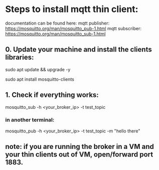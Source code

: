 # Steps to install mqtt thin client:

documentation can be found here:
 mqtt publisher: https://mosquitto.org/man/mosquitto_pub-1.html
 mqtt subscriber: https://mosquitto.org/man/mosquitto_sub-1.html

## 0. Update your machine and install the clients libraries:

sudo apt update && upgrade -y

sudo apt install mosquitto-clients

## 1. Check if everything works:

mosquitto_sub -h <your_broker_ip> -t test_topic

### in another terminal:
mosquitto_pub -h <your_broker_ip> -t test_topic -m "hello there"

## note: if you are running the broker in a VM and your thin clients out of VM, open/forward port 1883.
